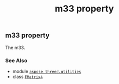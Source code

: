 ﻿---
title: m33 property
second_title: Aspose.3D for Python via .NET API References
description: 
type: docs
weight: 220
url: /python-net/aspose.threed.utilities/fmatrix4/m33/
is_root: false
---

## m33 property


The m33.

### See Also
* module [`aspose.threed.utilities`](../../)
* class [`FMatrix4`](/3d/python-net/aspose.threed.utilities/fmatrix4)

